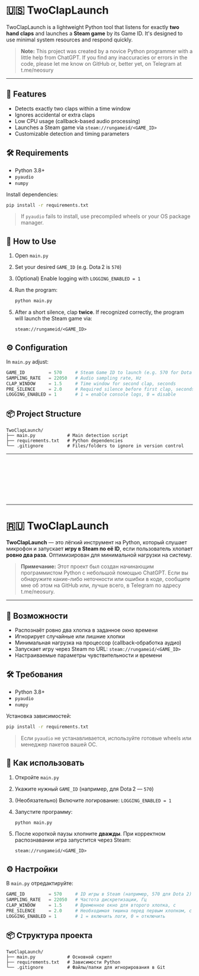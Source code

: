 # 🇺🇸 TwoClapLaunch

TwoClapLaunch is a lightweight Python tool that listens for exactly **two hand claps** and launches a **Steam game** by its Game ID. It's designed to use minimal system resources and respond quickly.

> **Note:** This project was created by a novice Python programmer with a little help from ChatGPT. If you find any inaccuracies or errors in the code, please let me know on GitHub or, better yet, on Telegram at t.me/neosury

---

## 🎯 Features

- Detects exactly two claps within a time window  
- Ignores accidental or extra claps  
- Low CPU usage (callback-based audio processing)  
- Launches a Steam game via `steam://rungameid/<GAME_ID>`  
- Customizable detection and timing parameters  

## 🛠 Requirements

- Python 3.8+  
- `pyaudio`  
- `numpy`  

Install dependencies:

```bash
pip install -r requirements.txt
````

> If `pyaudio` fails to install, use precompiled wheels or your OS package manager.

## 🚀 How to Use

1. Open `main.py`

2. Set your desired `GAME_ID` (e.g. Dota 2 is `570`)

3. (Optional) Enable logging with `LOGGING_ENABLED = 1`

4. Run the program:

   ```bash
   python main.py
   ```

5. After a short silence, clap **twice**. If recognized correctly, the program will launch the Steam game via:

   ```
   steam://rungameid/<GAME_ID>
   ```

## ⚙️ Configuration

In `main.py` adjust:

```python
GAME_ID         = 570     # Steam Game ID to launch (e.g. 570 for Dota 2)
SAMPLING_RATE   = 22050   # Audio sampling rate, Hz
CLAP_WINDOW     = 1.5     # Time window for second clap, seconds
PRE_SILENCE     = 2.0     # Required silence before first clap, seconds
LOGGING_ENABLED = 1       # 1 = enable console logs, 0 = disable
```

## 📦 Project Structure

```
TwoClapLaunch/
├── main.py            # Main detection script
├── requirements.txt   # Python dependencies
└── .gitignore         # Files/folders to ignore in version control
```

---
ㅤ
---
ㅤ
---
---
# 🇷🇺 TwoClapLaunch

**TwoClapLaunch** — это лёгкий инструмент на Python, который слушает микрофон и запускает **игру в Steam по её ID**, если пользователь хлопает **ровно два раза**. Оптимизирован для минимальной нагрузки на систему.

> **Примечание:** Этот проект был создан начинающим программистом Python с небольшой помощью ChatGPT. Если вы обнаружите какие-либо неточности или ошибки в коде, сообщите мне об этом на GitHub или, лучше всего, в Telegram по адресу t.me/neosury.

---

## 🎯 Возможности

* Распознаёт ровно два хлопка в заданное окно времени
* Игнорирует случайные или лишние хлопки
* Минимальная нагрузка на процессор (callback‑обработка аудио)
* Запускает игру через Steam по URL: `steam://rungameid/<GAME_ID>`
* Настраиваемые параметры чувствительности и времени

## 🛠 Требования

* Python 3.8+
* `pyaudio`
* `numpy`

Установка зависимостей:

```bash
pip install -r requirements.txt
```

> Если `pyaudio` не устанавливается, используйте готовые wheels или менеджер пакетов вашей ОС.

## 🚀 Как использовать

1. Откройте `main.py`

2. Укажите нужный `GAME_ID` (например, для Dota 2 — `570`)

3. (Необязательно) Включите логирование: `LOGGING_ENABLED = 1`

4. Запустите программу:

   ```bash
   python main.py
   ```

5. После короткой паузы хлопните **дважды**. При корректном распознавании игра запустится через Steam:

   ```
   steam://rungameid/<GAME_ID>
   ```

## ⚙️ Настройки

В `main.py` отредактируйте:

```python
GAME_ID         = 570     # ID игры в Steam (например, 570 для Dota 2)
SAMPLING_RATE   = 22050   # Частота дискретизации, Гц
CLAP_WINDOW     = 1.5     # Временное окно для второго хлопка, с
PRE_SILENCE     = 2.0     # Необходимая тишина перед первым хлопком, с
LOGGING_ENABLED = 1       # 1 = включить логи, 0 = отключить
```

## 📦 Структура проекта

```
TwoClapLaunch/
├── main.py            # Основной скрипт
├── requirements.txt   # Зависимости Python
└── .gitignore         # Файлы/папки для игнорирования в Git
```

